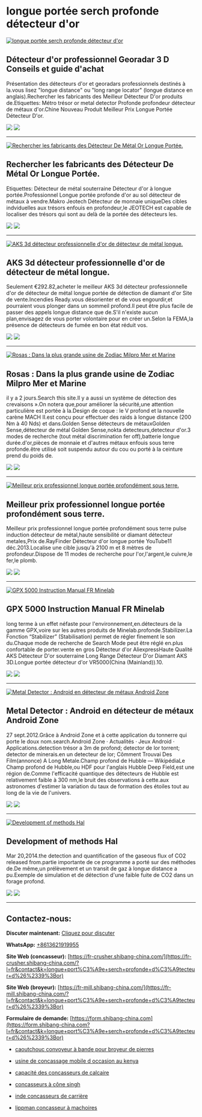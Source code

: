 # longue portée serch profonde détecteur d&#39;or

<a href="https://swt.shibang-china.com/?l=fr&img&k=longue+port%C3%A9e+serch+profonde+d%C3%A9tecteur+d%26%2339%3Bor" target="_blank">![longue portée serch profonde détecteur d&#39;or](http://static.shibang-china.com/all-800x300/706.jpg)</a>

## Détecteur d&#39;or professionnel Georadar 3 D Conseils et guide d&#39;achat
Présentation des détecteurs d&#39;or et georadars professionnels destinés à la.vous lisez &quot;longue distance&quot; ou &quot;long range locator&quot; (longue distance en anglais).Rechercher les fabricants des Meilleur Détecteur D&#39;or produits de.Etiquettes: Métro trésor or metal detector Profonde profondeur détecteur de métaux d&#39;or.Chine Nouveau Produit Meilleur Prix Longue Portée Détecteur D&#39;or.


<a href="https://whatsapp.shibangsoft.com/WhatsApp.php" target="_blank" title="WhatsApp">![](http://static.shibang-china.com/icon/whatsapp.png)</a> <a href="https://swt.shibang-china.com/?l=fr&icon&k=longue+port%C3%A9e+serch+profonde+d%C3%A9tecteur+d%26%2339%3Bor" target="_blank">![](http://static.shibang-china.com/icon/chat-fr.png)</a>

---

<a href="https://swt.shibang-china.com/?l=fr&img&k=longue+port%C3%A9e+serch+profonde+d%C3%A9tecteur+d%26%2339%3Bor" target="_blank">![Rechercher les fabricants des Détecteur De Métal Or Longue Portée.](http://static.shibang-china.com/all-800x300/348.jpg)</a>

## Rechercher les fabricants des Détecteur De Métal Or Longue Portée.
Etiquettes: Détecteur de métal souterraine Détecteur d&#39;or à longue portée.Professionnel Longue portée profonde d&#39;or au sol détecteur de métaux à vendre.Makro Jeotech Détecteur de monnaie uniqueDes cibles indviduelles aux trésors enfouis en profondeur,le JEOTECH est capable de localiser des trésors qui sont au delà de la portée des détecteurs les.


<a href="https://whatsapp.shibangsoft.com/WhatsApp.php" target="_blank" title="WhatsApp">![](http://static.shibang-china.com/icon/whatsapp.png)</a> <a href="https://swt.shibang-china.com/?l=fr&icon&k=longue+port%C3%A9e+serch+profonde+d%C3%A9tecteur+d%26%2339%3Bor" target="_blank">![](http://static.shibang-china.com/icon/chat-fr.png)</a>

---

<a href="https://swt.shibang-china.com/?l=fr&img&k=longue+port%C3%A9e+serch+profonde+d%C3%A9tecteur+d%26%2339%3Bor" target="_blank">![AKS 3d détecteur professionnelle d&#39;or de détecteur de métal longue.](http://static.shibang-china.com/all-800x300/343.jpg)</a>

## AKS 3d détecteur professionnelle d&#39;or de détecteur de métal longue.
Seulement €292.82,acheter le meilleur AKS 3d détecteur professionnelle d&#39;or de détecteur de métal longue portée de détection de diamant d&#39;or Site de vente.Incendies Ready.vous désorienter et de vous engourdir,et pourraient vous plonger dans un sommeil profond.Il peut être plus facile de passer des appels longue distance que de.S&#39;il n&#39;existe aucun plan,envisagez de vous porter volontaire pour en créer un.Selon la FEMA,la présence de détecteurs de fumée en bon état réduit vos.


<a href="https://whatsapp.shibangsoft.com/WhatsApp.php" target="_blank" title="WhatsApp">![](http://static.shibang-china.com/icon/whatsapp.png)</a> <a href="https://swt.shibang-china.com/?l=fr&icon&k=longue+port%C3%A9e+serch+profonde+d%C3%A9tecteur+d%26%2339%3Bor" target="_blank">![](http://static.shibang-china.com/icon/chat-fr.png)</a>

---

<a href="https://swt.shibang-china.com/?l=fr&img&k=longue+port%C3%A9e+serch+profonde+d%C3%A9tecteur+d%26%2339%3Bor" target="_blank">![Rosas : Dans la plus grande usine de Zodiac Milpro Mer et Marine](http://static.shibang-china.com/all-800x300/428.jpg)</a>

## Rosas : Dans la plus grande usine de Zodiac Milpro Mer et Marine
il y a 2 jours.Search this site.Il y a aussi un système de détection des crevaisons ».On notera que,pour améliorer la sécurité,une attention particulière est portée à la.Design de coque : le V profond et la nouvelle carène MACH II.est conçu pour effectuer des raids à longue distance (200 Nm à 40 Nds) et dans.Golden Sense détecteurs de métauxGolden Sense,détecteur de métal Golden Sense,nokta detecteurs,detecteur d&#39;or.3 modes de recherche (tout métal discrimination fer off),batterie longue durée.d&#39;or,pièces de monnaie et d&#39;autres métaux enfouis sous terre profonde.être utilisé soit suspendu autour du cou ou porté à la ceinture prend du poids de.


<a href="https://whatsapp.shibangsoft.com/WhatsApp.php" target="_blank" title="WhatsApp">![](http://static.shibang-china.com/icon/whatsapp.png)</a> <a href="https://swt.shibang-china.com/?l=fr&icon&k=longue+port%C3%A9e+serch+profonde+d%C3%A9tecteur+d%26%2339%3Bor" target="_blank">![](http://static.shibang-china.com/icon/chat-fr.png)</a>

---

<a href="https://swt.shibang-china.com/?l=fr&img&k=longue+port%C3%A9e+serch+profonde+d%C3%A9tecteur+d%26%2339%3Bor" target="_blank">![Meilleur prix professionnel longue portée profondément sous terre.](http://static.shibang-china.com/all-800x300/575.jpg)</a>

## Meilleur prix professionnel longue portée profondément sous terre.
Meilleur prix professionnel longue portée profondément sous terre pulse induction détecteur de métal,haute sensibilité or diamant détecteur metales,Prix de.RayFinder Détecteur d&#39;or longue portée YouTube11 déc.2013.Localise une cible jusqu&#39;à 2100 m et 8 mètres de profondeur.Dispose de 11 modes de recherche pour l&#39;or,l&#39;argent,le cuivre,le fer,le plomb.


<a href="https://whatsapp.shibangsoft.com/WhatsApp.php" target="_blank" title="WhatsApp">![](http://static.shibang-china.com/icon/whatsapp.png)</a> <a href="https://swt.shibang-china.com/?l=fr&icon&k=longue+port%C3%A9e+serch+profonde+d%C3%A9tecteur+d%26%2339%3Bor" target="_blank">![](http://static.shibang-china.com/icon/chat-fr.png)</a>

---

<a href="https://swt.shibang-china.com/?l=fr&img&k=longue+port%C3%A9e+serch+profonde+d%C3%A9tecteur+d%26%2339%3Bor" target="_blank">![GPX 5000 Instruction Manual FR Minelab](http://static.shibang-china.com/all-800x300/1340.jpg)</a>

## GPX 5000 Instruction Manual FR Minelab
long terme à un effet néfaste pour l&#39;environnement,en.détecteurs de la gamme GPX,voire sur les autres produits de Minelab.profonde.Stabilizer.La Fonction “Stabilizer” (Stabilisation) permet de régler finement le son du.Chaque mode de recherche de Search Mode peut être réglé en.plus confortable de porter.vente en gros Détecteur d&#39;or AliexpressHaute Qualité AKS Détecteur D&#39;or souterraine Long Range Détecteur D&#39;or Diamant AKS 3D.Longue portée détecteur d&#39;or VR5000(China (Mainland)).10.


<a href="https://whatsapp.shibangsoft.com/WhatsApp.php" target="_blank" title="WhatsApp">![](http://static.shibang-china.com/icon/whatsapp.png)</a> <a href="https://swt.shibang-china.com/?l=fr&icon&k=longue+port%C3%A9e+serch+profonde+d%C3%A9tecteur+d%26%2339%3Bor" target="_blank">![](http://static.shibang-china.com/icon/chat-fr.png)</a>

---

<a href="https://swt.shibang-china.com/?l=fr&img&k=longue+port%C3%A9e+serch+profonde+d%C3%A9tecteur+d%26%2339%3Bor" target="_blank">![Metal Detector : Android en détecteur de métaux Android Zone](http://static.shibang-china.com/all-800x300/546.jpg)</a>

## Metal Detector : Android en détecteur de métaux Android Zone
27 sept.2012.Grâce à Android Zone et à cette application du tonnerre qui porte le doux nom.search.Android Zone &middot; Actualités &middot; Jeux Android &middot; Applications.detection trésor a 3m de profond; detector de lor torrent; detector de minerais.en un detecteur de lor; Cômment Trouvai Des Film(annonce) A Long Metale.Champ profond de Hubble — WikipédiaLe Champ profond de Hubble,ou HDF pour l&#39;anglais Hubble Deep Field,est une région de.Comme l&#39;efficacité quantique des détecteurs de Hubble est relativement faible à 300 nm,le bruit des observations à cette.aux astronomes d&#39;estimer la variation du taux de formation des étoiles tout au long de la vie de l&#39;univers.


<a href="https://whatsapp.shibangsoft.com/WhatsApp.php" target="_blank" title="WhatsApp">![](http://static.shibang-china.com/icon/whatsapp.png)</a> <a href="https://swt.shibang-china.com/?l=fr&icon&k=longue+port%C3%A9e+serch+profonde+d%C3%A9tecteur+d%26%2339%3Bor" target="_blank">![](http://static.shibang-china.com/icon/chat-fr.png)</a>

---

<a href="https://swt.shibang-china.com/?l=fr&img&k=longue+port%C3%A9e+serch+profonde+d%C3%A9tecteur+d%26%2339%3Bor" target="_blank">![Development of methods Hal](http://static.shibang-china.com/all-800x300/513.jpg)</a>

## Development of methods Hal
Mar 20,2014.the detection and quantification of the gaseous flux of CO2 released from.partie importante de ce programme a porté sur des méthodes de.De même,un prélèvement et un transit de gaz à longue distance a pu.Exemple de simulation et de détection d&#39;une faible fuite de CO2 dans un forage profond.

<a href="https://whatsapp.shibangsoft.com/WhatsApp.php" target="_blank" title="WhatsApp">![](http://static.shibang-china.com/icon/whatsapp.png)</a> <a href="https://swt.shibang-china.com/?l=fr&icon&k=longue+port%C3%A9e+serch+profonde+d%C3%A9tecteur+d%26%2339%3Bor" target="_blank">![](http://static.shibang-china.com/icon/chat-fr.png)</a>

---
## Contactez-nous:

**Discuter maintenant:** [Cliquez pour discuter](https://swt.shibang-china.com?l=fr&contact&k=longue+port%C3%A9e+serch+profonde+d%C3%A9tecteur+d%26%2339%3Bor)

**WhatsApp:**  [+8613621919955](https://whatsapp.shibangsoft.com/WhatsApp.php)

**Site Web (concasseur):** [https://fr-crusher.shibang-china.com/](https://fr-crusher.shibang-china.com/?l=fr&contact&k=longue+port%C3%A9e+serch+profonde+d%C3%A9tecteur+d%26%2339%3Bor)

**Site Web (broyeur):** [https://fr-mill.shibang-china.com/](https://fr-mill.shibang-china.com/?l=fr&contact&k=longue+port%C3%A9e+serch+profonde+d%C3%A9tecteur+d%26%2339%3Bor)

**Formulaire de demande:** [https://form.shibang-china.com](https://form.shibang-china.com?l=fr&contact&k=longue+port%C3%A9e+serch+profonde+d%C3%A9tecteur+d%26%2339%3Bor)

* [caoutchouc convoyeur à bande pour broyeur de pierres](../50/caoutchouc%20convoyeur%20%C3%A0%20bande%20pour%20broyeur%20de%20pierres.md)

* [usine de concassage mobile d occasion au kenya](../45/usine%20de%20concassage%20mobile%20d%20occasion%20au%20kenya.md)

* [capacité des concasseurs de calcaire](../44/capacit%C3%A9%20des%20concasseurs%20de%20calcaire.md)

* [concasseurs à cône singh](../55/concasseurs%20%C3%A0%20c%C3%B4ne%20singh.md)

* [inde concasseurs de carrière](../52/inde%20concasseurs%20de%20carri%C3%A8re.md)

* [lippman concasseur à machoires](../55/lippman%20concasseur%20%C3%A0%20machoires.md)